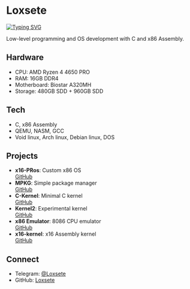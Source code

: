 # Loxsete
[![Typing SVG](https://readme-typing-svg.demolab.com?font=Fira+Code&pause=1000&width=435&lines=Download+C-kernel+please)](https://git.io/typing-svg)

Low-level programming and OS development with C and x86 Assembly.


## Hardware
- CPU: AMD Ryzen 4 4650 PRO
- RAM: 16GB DDR4
- Motherboard: Biostar A320MH
- Storage: 480GB SDD + 960GB SDD

## Tech
- C, x86 Assembly
- QEMU, NASM, GCC
- Void linux, Arch linux, Debian linux, DOS

## Projects
- **x16-PRos**: Custom x86 OS  
  [GitHub](https://github.com/PRoX2011/x16-PRos)
- **MPKG**: Simple package manager  
  [GitHub](https://github.com/Loxsete/mpkg-base)
- **C-Kernel**: Minimal C kernel  
  [GitHub](https://github.com/Loxsete/C-kernel)
- **Kernel2**: Experimental kernel  
  [GitHub](https://github.com/Loxsete/Kernel2)
- **x86 Emulator**: 8086 CPU emulator  
  [GitHub](https://github.com/Loxsete/86emulator)
- **x16-kernel**: x16 Assembly kernel  
  [GitHub](https://github.com/Loxsete/x16-kernel)

## Connect
- Telegram: [@Loxsete](https://t.me/Loxsete)
- GitHub: [Loxsete](https://github.com/Loxsete)
